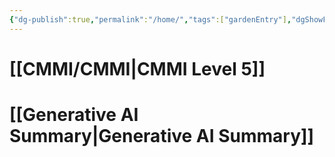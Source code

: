 ```yaml
---
{"dg-publish":true,"permalink":"/home/","tags":["gardenEntry"],"dgShowFileTree":false}
---
```



# [[CMMI/CMMI\|CMMI Level 5]]


# [[Generative AI Summary\|Generative AI Summary]]


